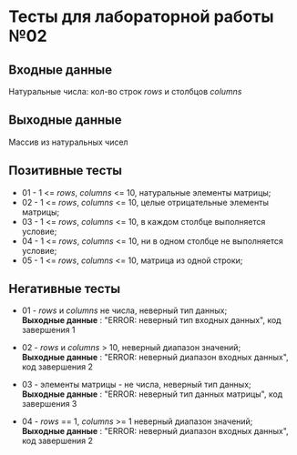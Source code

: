 # Тесты для лабораторной работы №02

## Входные данные

Натуральные числа: кол-во строк _rows_ и столбцов _columns_

## Выходные данные

Массив из натуральных чисел

## Позитивные тесты

- 01 - 1 <= _rows_, _columns_ <= 10, натуральные элементы матрицы; 
- 02 - 1 <= _rows_, _columns_ <= 10, целые отрицательные элементы матрицы; 
- 03 - 1 <= _rows_, _columns_ <= 10, в каждом столбце выполняется условие; 
- 04 - 1 <= _rows_, _columns_ <= 10, ни в одном столбце не выполняется условие; 
- 05 - 1 <= _rows_, _columns_ <= 10, матрица из одной строки;
## Негативные тесты

- 01 - _rows_ и _columns_ не числа, неверный тип данных; <br />
__Выходные данные__ : "ERROR: неверный тип входных данных", код завершения 1

- 02 - _rows_ и _columns_ > 10, неверный диапазон значений; <br />
__Выходные данные__ : "ERROR: неверный диапазон входных данных", код завершения 2

- 03 - элементы матрицы - не числа, неверный тип данных; <br /> 
__Выходные данные__ : "ERROR: неверный тип данных матрицы", код завершения 3

- 04 - _rows_ == 1, _columns_ >= 1 неверный диапазон значений; <br /> 
__Выходные данные__ : "ERROR: неверный диапазон входных данных", код завершения 2

